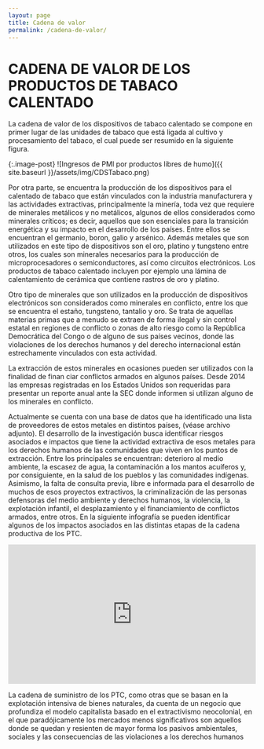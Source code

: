 ```yaml
---
layout: page
title: Cadena de valor
permalink: /cadena-de-valor/
---
```


# CADENA DE VALOR DE LOS PRODUCTOS DE TABACO CALENTADO

La cadena de valor de los dispositivos de tabaco calentado se compone en primer lugar de las unidades de tabaco que está ligada al cultivo y procesamiento del tabaco, el cual puede ser resumido en la siguiente figura.

{:.image-post}
![Ingresos de PMI por productos libres de humo]({{ site.baseurl }}/assets/img/CDSTabaco.png)

Por otra parte, se encuentra la producción de los dispositivos para el calentado de tabaco que están vinculados con la industria manufacturera y las actividades extractivas, principalmente la minería, toda vez que requiere de minerales metálicos y no metálicos, algunos de ellos considerados como minerales críticos; es decir, aquellos que son esenciales para la transición energética y su impacto en el desarrollo de los países. Entre ellos se encuentran el germanio, boron, galio y arsénico. Además metales que son utilizados en este tipo de dispositivos son el oro, platino y tungsteno entre otros, los cuales son minerales necesarios para la producción de microprocesadores o semiconductores, así como circuitos electrónicos. Los productos de tabaco calentado incluyen por ejemplo una lámina de calentamiento de cerámica que contiene rastros de oro y platino.

Otro tipo de minerales que son utilizados en la producción de dispositivos electrónicos son
considerados como minerales en conflicto, entre los que se encuentra el estaño, tungsteno,
tantalio y oro. Se trata de aquellas materias primas que a menudo se extraen de forma ilegal y
sin control estatal en regiones de conflicto o zonas de alto riesgo como la República Democrática
del Congo o de alguno de sus países vecinos, donde las violaciones de los derechos humanos
y del derecho internacional están estrechamente vinculados con esta actividad.

La extracción de estos minerales en ocasiones pueden ser utilizados con la finalidad de finan
ciar conflictos armados en algunos países. Desde 2014 las empresas registradas en los Estados
Unidos son requeridas para presentar un reporte anual ante la SEC donde informen si utilizan
alguno de los minerales en conflicto. 

Actualmente se cuenta con una base de datos que ha identificado una lista de proveedores de estos metales en distintos países, (véase archivo adjunto). El desarrollo de la investigación busca identificar riesgos asociados e impactos que tiene la actividad extractiva de esos metales para los derechos humanos de las comunidades que viven en los puntos de extracción. Entre los principales se encuentran: deterioro al medio ambiente, la escasez de agua, la contaminación a los mantos acuíferos y, por consiguiente, en la salud de los pueblos y las comunidades indígenas. Asimismo, la falta de consulta previa, libre e informada para el desarrollo de muchos de esos proyectos extractivos, la criminalización de las personas defensoras del medio ambiente y derechos humanos, la violencia, la explotación infantil, el desplazamiento y el financiamiento de conflictos armados, entre otros. En la siguiente infografía se pueden identificar algunos de los impactos asociados en las distintas etapas de la cadena productiva de los PTC.

<div style="width: 100%;"><div style="position: relative; padding-bottom: 56.25%; padding-top: 0; height: 0;"><iframe title="AH-PMI" frameborder="0" width="1200" height="675" style="position: absolute; top: 0; left: 0; width: 100%; height: 100%;" src="https://view.genial.ly/65dcb0189fec8e001497ae37" type="text/html" allowscriptaccess="always" allowfullscreen="true" scrolling="yes" allownetworking="all"></iframe> </div> </div>

La cadena de suministro de los PTC, como otras que se basan en la explotación intensiva
de bienes naturales, da cuenta de un negocio que profundiza el modelo capitalista basado en
el extractivismo neocolonial, en el que paradójicamente los mercados menos significativos son
aquellos donde se quedan y resienten de mayor forma los pasivos ambientales, sociales y las
consecuencias de las violaciones a los derechos humanos

